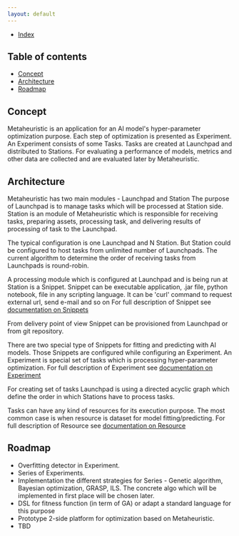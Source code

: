 ```yaml
---
layout: default
---
```


- [Index](/index)

## Table of contents

- [Concept](#concept)
- [Architecture](#architecture)
- [Roadmap](#roadmap)

## Concept
Metaheuristic is an application for an AI model's hyper-parameter optimization purpose. 
Each step of optimization is presented as Experiment. An Experiment consists of some Tasks.
Tasks are created at Launchpad and distributed to Stations. For evaluating a performance of models, 
metrics and other data are collected and are evaluated later by Metaheuristic.  

## Architecture
Metaheuristic has two main modules - Launchpad and Station
The purpose of Launchpad is to manage tasks which will be processed at Station side.
Station is an module of Metaheuristic which is responsible for receiving tasks, 
preparing assets, processing task, and delivering results of processing of task to the Launchpad.

The typical configuration is one Launchpad and N Station. But Station could be configured to host 
tasks from unlimited number of Launchpads. The current algorithm to determine the order of receiving 
tasks from Launchpads is round-robin.

A processing module which is configured at Launchpad and is being run at Station is a Snippet.
Snippet can be executable application, .jar file, python notebook, 
file in any scripting language. It can be 'curl' command to request external url, send e-mail and so on
For full description of Snippet see [documentation on Snippets](snippet)  

From delivery point of view Snippet can be provisioned from Launchpad or from git repository.

There are two special type of Snippets for fitting and predicting with AI models. 
Those Snippets are configured while configuring an Experiment. An Experiment is 
special set of tasks which is processing hyper-parameter optimization. For full 
description of Experiment see [documentation on Experiment](experiment) 

For creating set of tasks Launchpad is using a directed acyclic graph which define the order 
in which Stations have to process tasks.

Tasks can have any kind of resources for its execution purpose. 
The most common case is when resource is dataset for model fitting/predicting.
For full description of Resource see [documentation on Resource](resource)

## Roadmap

- Overfitting detector in Experiment.   
- Series of Experiments.   
- Implementation the different strategies for Series - Genetic algorithm, Bayesian optimization, GRASP, ILS. 
 The concrete algo which will be implemented in first place will be chosen later.
- DSL for fitness function (in term of GA) or adapt a standard language for this purpose   
- Prototype 2-side platform for optimization based on Metaheuristic.
- TBD   

 